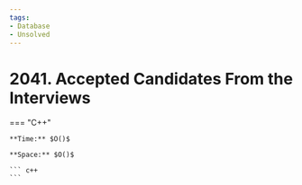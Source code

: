 ```yaml
---
tags:
- Database
- Unsolved
---
```



# 2041. Accepted Candidates From the Interviews

=== "C++"

    **Time:** $O()$

    **Space:** $O()$

    ``` c++
    ```